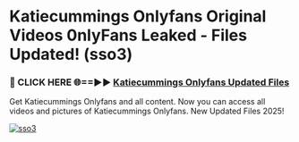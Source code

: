 # Katiecummings Onlyfans Original Videos 0nlyFans Leaked - Files Updated! (sso3)

<h3>🔴 CLICK HERE 🌐==►► <a href="https://tinyurl.com/ehrbuxhb" rel="nofollow">Katiecummings Onlyfans Updated Files</a></h3>

Get Katiecummings Onlyfans and all content. Now you can access all videos and pictures of Katiecummings Onlyfans. New Updated Files 2025!

[![sso3](https://i.imgur.com/lVYEuWS.gif)](https://tinyurl.com/ehrbuxhb)
